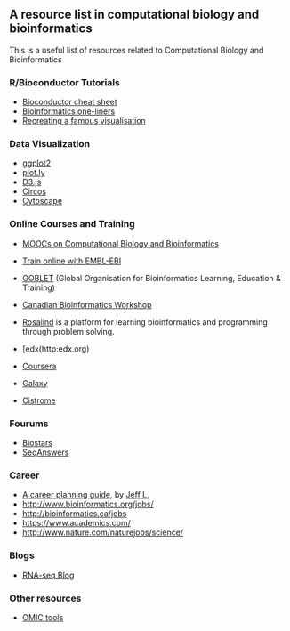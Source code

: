 ## A resource list in computational biology and bioinformatics
This is a useful list of resources related to Computational Biology and Bioinformatics

### R/Bioconductor Tutorials
- [Bioconductor cheat sheet](https://github.com/mikelove/bioc-refcard)
- [Bioinformatics one-liners](https://github.com/stephenturner/oneliners)
- [Recreating a famous visualisation](https://biomickwatson.wordpress.com/2015/04/09/recreating-a-famous-visualisation/)

### Data Visualization
- [ggplot2](http://ggplot2.org/)
- [plot.ly](http://plot.ly)
- [D3.js](http://d3js.org/)
- [Circos](http://circos.ca/)
- [Cytoscape](http://www.cytoscape.org/)

### Online Courses and Training
- [MOOCs on Computational Biology and Bioinformatics](https://github.com/asntech/comp-bio-moocs)
- [Train online with EMBL-EBI](http://www.ebi.ac.uk/training/online/)
- [GOBLET](http://www.mygoblet.org/training-portal) (Global Organisation for Bioinformatics Learning, Education & Training)
- [Canadian Bioinformatics Workshop](http://bioinformatics.ca/workshops/)
- [Rosalind](http://rosalind.info/) is a platform for learning bioinformatics and programming through problem solving.

- [edx(http:edx.org)
- [Coursera](http://coursera.org)

- [Galaxy](https://usegalaxy.org/)
- [Cistrome](http://cistrome.org/)

### Fourums

- [Biostars](https://www.biostars.org/)
- [SeqAnswers](http://seqanswers.com/)

### Career
- [A career planning guide](https://github.com/jtleek/careerplanning), by [Jeff L.](http://biostat.jhsph.edu/~jleek/)
- http://www.bioinformatics.org/jobs/
- http://bioinformatics.ca/jobs
- https://www.academics.com/
- http://www.nature.com/naturejobs/science/

### Blogs

- [RNA-seq Blog ](http://www.rna-seqblog.com/)

### Other resources

- [OMIC tools](http://omictools.com/)

